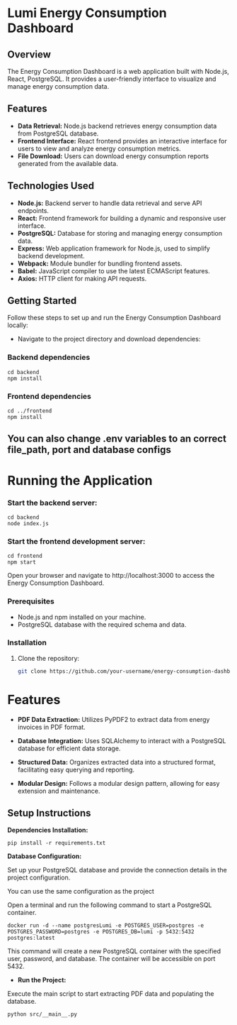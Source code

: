 # Lumi Energy Consumption Dashboard

## Overview

The Energy Consumption Dashboard is a web application built with Node.js, React, PostgreSQL. It provides a user-friendly interface to visualize and manage energy consumption data.

## Features

- **Data Retrieval:** Node.js backend retrieves energy consumption data from PostgreSQL database.
- **Frontend Interface:** React frontend provides an interactive interface for users to view and analyze energy consumption metrics.
- **File Download:** Users can download energy consumption reports generated from the available data.

## Technologies Used

- **Node.js:** Backend server to handle data retrieval and serve API endpoints.
- **React:** Frontend framework for building a dynamic and responsive user interface.
- **PostgreSQL:** Database for storing and managing energy consumption data.
- **Express:** Web application framework for Node.js, used to simplify backend development.
- **Webpack:** Module bundler for bundling frontend assets.
- **Babel:** JavaScript compiler to use the latest ECMAScript features.
- **Axios:** HTTP client for making API requests.

## Getting Started

Follow these steps to set up and run the Energy Consumption Dashboard locally:

- Navigate to the project directory and download dependencies:

### Backend dependencies
    cd backend
    npm install

### Frontend dependencies
    cd ../frontend
    npm install

## You can also change .env variables to an correct file_path, port and database configs

# Running the Application
### Start the backend server:
    cd backend
    node index.js

### Start the frontend development server:
    cd frontend
    npm start

Open your browser and navigate to http://localhost:3000 to access the Energy Consumption Dashboard.

### Prerequisites

- Node.js and npm installed on your machine.
- PostgreSQL database with the required schema and data.

### Installation

1. Clone the repository:

   ```bash
   git clone https://github.com/your-username/energy-consumption-dashboard.git

# Features


- **PDF Data Extraction:**
    Utilizes PyPDF2 to extract data from energy invoices in PDF format.

- **Database Integration:** 
    Uses SQLAlchemy to interact with a PostgreSQL database for efficient data storage.

- **Structured Data:** 
    Organizes extracted data into a structured format, facilitating easy querying and reporting.

- **Modular Design:** 
    Follows a modular design pattern, allowing for easy extension and maintenance.
## Setup Instructions


**Dependencies Installation:** 

    pip install -r requirements.txt

**Database Configuration:**

Set up your PostgreSQL database and provide the connection details in the project configuration.

You can use the same configuration as the project

Open a terminal and run the following command to start a PostgreSQL container.

    docker run -d --name postgresLumi -e POSTGRES_USER=postgres -e POSTGRES_PASSWORD=postgres -e POSTGRES_DB=lumi -p 5432:5432 postgres:latest

This command will create a new PostgreSQL container with the specified user, password, and database. The container will be accessible on port 5432.    

- **Run the Project:**

Execute the main script to start extracting PDF data and populating the database.

    python src/__main__.py

